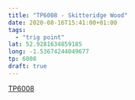 ```yaml
---
title: "TP6008 - Skitteridge Wood"
date: 2020-08-16T15:41:00+01:00
tags: 
  - "trig point"
lat: 52.9281634859185
long: -1.53674244049677
tp: 6008
draft: true
---
```

[TP6008](http://trigpointing.uk/trig/6008)
